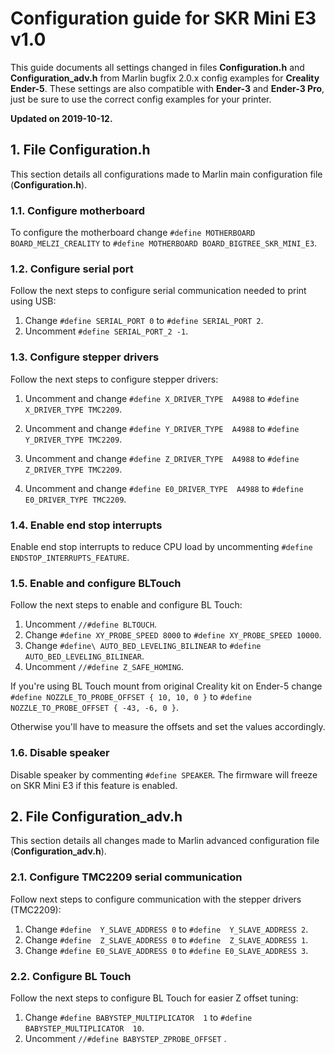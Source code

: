 # Configuration guide for SKR Mini E3 v1.0

This guide documents all settings changed in files **Configuration.h** and **Configuration_adv.h** from Marlin bugfix 2.0.x config examples for **Creality Ender-5**. These settings are also compatible with **Ender-3** and **Ender-3 Pro**, just be sure to use the correct config examples for your printer.

**Updated on 2019-10-12.**



## 1. File Configuration.h

This section details all configurations made to Marlin main configuration file (**Configuration.h**).



### 1.1. Configure motherboard

To configure the motherboard change `#define MOTHERBOARD BOARD_MELZI_CREALITY` to `#define MOTHERBOARD BOARD_BIGTREE_SKR_MINI_E3`.



### 1.2. Configure serial port

Follow the next steps to configure serial communication needed to print using USB:

1. Change `#define SERIAL_PORT 0`  to `#define SERIAL_PORT 2`. 
2. Uncomment `#define SERIAL_PORT_2 -1`.



### 1.3. Configure stepper drivers

Follow the next steps to configure stepper drivers:

1. Uncomment and change `#define X_DRIVER_TYPE  A4988`  to `#define X_DRIVER_TYPE TMC2209`.

2. Uncomment and change `#define Y_DRIVER_TYPE  A4988`  to `#define Y_DRIVER_TYPE TMC2209`.

3. Uncomment and change `#define Z_DRIVER_TYPE  A4988`  to `#define Z_DRIVER_TYPE TMC2209`.

4. Uncomment and change `#define E0_DRIVER_TYPE  A4988`  to `#define E0_DRIVER_TYPE TMC2209`.



### 1.4. Enable end stop interrupts

Enable end stop interrupts to reduce CPU load by uncommenting `#define ENDSTOP_INTERRUPTS_FEATURE`.



### 1.5. Enable and configure BLTouch

Follow the next steps to enable and configure BL Touch:

1. Uncomment `//#define BLTOUCH`.
2. Change `#define XY_PROBE_SPEED 8000` to `#define XY_PROBE_SPEED 10000`.
3. Change `#define\ AUTO_BED_LEVELING_BILINEAR` to `#define AUTO_BED_LEVELING_BILINEAR`.
4. Uncomment `//#define Z_SAFE_HOMING`.

If you're using BL Touch mount from original Creality kit on Ender-5 change `#define NOZZLE_TO_PROBE_OFFSET { 10, 10, 0 }` to `#define NOZZLE_TO_PROBE_OFFSET { -43, -6, 0 }`.

Otherwise you'll have to measure the offsets and set the values accordingly. 



### 1.6. Disable speaker

Disable speaker by commenting `#define SPEAKER`. The firmware will freeze on SKR Mini E3 if this feature is enabled.



## 2. File Configuration_adv.h

This section details all changes made to Marlin advanced configuration file (**Configuration_adv.h**).



### 2.1. Configure TMC2209 serial communication

Follow next steps to configure communication with the stepper drivers (TMC2209):

1. Change `#define  Y_SLAVE_ADDRESS 0`  to `#define  Y_SLAVE_ADDRESS 2`.
2. Change `#define  Z_SLAVE_ADDRESS 0` to `#define  Z_SLAVE_ADDRESS 1`.
3. Change `#define E0_SLAVE_ADDRESS 0` to `#define E0_SLAVE_ADDRESS 3`.



### 2.2. Configure BL Touch

Follow the next steps to configure BL Touch for easier Z offset tuning:

1. Change `#define BABYSTEP_MULTIPLICATOR  1` to `#define BABYSTEP_MULTIPLICATOR  10`.
2. Uncomment `//#define BABYSTEP_ZPROBE_OFFSET` .